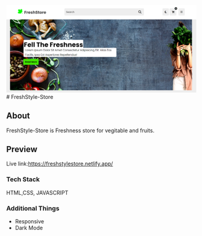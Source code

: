 
<img src="https://github.com/Aayushjain-code/FreshStyle-Store/blob/main/ecomm.png">
# FreshStyle-Store

## About
FreshStyle-Store is  Freshness store for vegitable and fruits.

## Preview
Live link:https://freshstylestore.netlify.app/

### Tech Stack
HTML,CSS, JAVASCRIPT

### Additional Things
- Responsive
- Dark Mode
